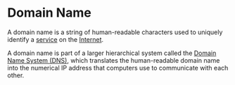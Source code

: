 # Domain Name

A domain name is a string of human-readable characters used to uniquely identify a [service](/docs/glossary/service) on the [Internet](/docs/glossary/internet).

A domain name is part of a larger hierarchical system called the [Domain Name System (DNS)](https://en.wikipedia.org/wiki/Domain_Name_System#target=_blank), which translates the human-readable domain name into the numerical IP address that computers use to communicate with each other.